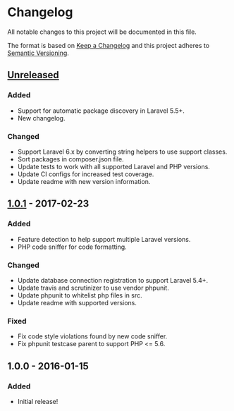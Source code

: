 # Changelog
All notable changes to this project will be documented in this file.

The format is based on [Keep a Changelog](https://keepachangelog.com/en/1.0.0/)
and this project adheres to [Semantic Versioning](https://semver.org/spec/v2.0.0.html).

## [Unreleased]
### Added
- Support for automatic package discovery in Laravel 5.5+.
- New changelog.

### Changed
- Support Laravel 6.x by converting string helpers to use support classes.
- Sort packages in composer.json file.
- Update tests to work with all supported Laravel and PHP versions.
- Update CI configs for increased test coverage.
- Update readme with new version information.

## [1.0.1] - 2017-02-23
### Added
- Feature detection to help support multiple Laravel versions.
- PHP code sniffer for code formatting.

### Changed
- Update database connection registration to support Laravel 5.4+.
- Update travis and scrutinizer to use vendor phpunit.
- Update phpunit to whitelist php files in src.
- Update readme with supported versions.

### Fixed
- Fix code style violations found by new code sniffer.
- Fix phpunit testcase parent to support PHP <= 5.6.

## 1.0.0 - 2016-01-15
### Added
- Initial release!

[Unreleased]: https://github.com/shiftonelabs/laravel-nomad/compare/1.0.1...HEAD
[1.0.1]: https://github.com/shiftonelabs/laravel-nomad/compare/1.0.0...1.0.1
